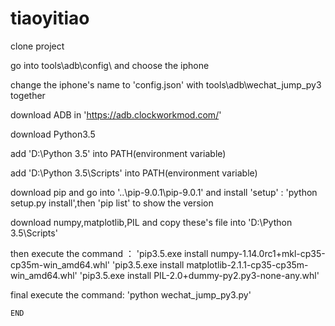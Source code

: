# tiaoyitiao

clone project


go into tools\adb\config\  and choose the iphone


change the iphone's name to 'config.json' with tools\adb\wechat_jump_py3 together


download ADB in 'https://adb.clockworkmod.com/'


download Python3.5 


add 'D:\Python 3.5' into PATH(environment variable)


add 'D:\Python 3.5\Scripts' into PATH(environment variable)


download pip and go into '..\pip-9.0.1\pip-9.0.1'  and install 'setup' : 'python setup.py install',then 'pip list' to show the version


download numpy,matplotlib,PIL and copy these's file into 'D:\Python 3.5\Scripts'


then execute the command ：
   'pip3.5.exe install numpy-1.14.0rc1+mkl-cp35-cp35m-win_amd64.whl'
   'pip3.5.exe install matplotlib-2.1.1-cp35-cp35m-win_amd64.whl'
   'pip3.5.exe install PIL-2.0+dummy-py2.py3-none-any.whl'
   
 final  execute the command:
    'python wechat_jump_py3.py'
    
    END
   

   
   
   
 



